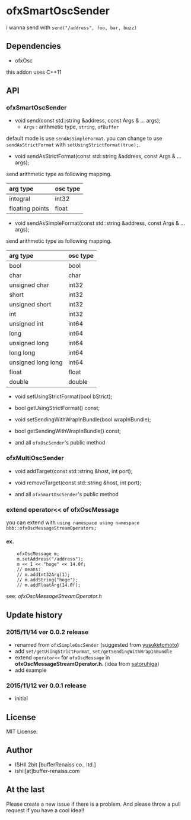 # ofxSmartOscSender

i wanna send with `send("/address", foo, bar, buzz)`

## Dependencies

* ofxOsc

this addon uses C++11

## API

### ofxSmartOscSender

* void send(const std::string &address, const Args & ... args);
	* `Args` : arithmetic type, `string`, `ofBuffer`

default mode is use `sendAsSimpleFormat`.
you can change to use `sendAsStrictFormat` with `setUsingStrictFormat(true);`.

* void sendAsStrictFormat(const std::string &address, const Args & ... args);

send arithmetic type as following mapping.

| arg type        | osc type |
|:----            |:----     |
| integral        | int32    |
| floating points | float    |

* void sendAsSimpleFormat(const std::string &address, const Args & ... args);

send arithmetic type as following mapping.

| arg type           | osc type |
|:----               |:----     |
| bool               | bool     |
| char               | char     |
| unsigned char      | int32    |
| short              | int32    |
| unsigned short     | int32    |
| int                | int32    |
| unsigned int       | int64    |
| long               | int64    |
| unsigned long      | int64    |
| long long          | int64    |
| unsigned long long | int64    |
| float              | float    |
| double             | double   |

* void setUsingStrictFormat(bool bStrict);
* bool getUsingStrictFormat() const;

* void setSendingWithWrapInBundle(bool wrapInBundle);
* bool getSendingWithWrapInBundle() const;

* and all `ofxOscSender`'s public method

### ofxMultiOscSender

* void addTarget(const std::string &host, int port);
* void removeTarget(const std::string &host, int port);

* and all `ofxSmartOscSender`'s public method

### extend operator<< of ofxOscMessage

you can extend with `using namespace using namespace bbb::ofxOscMessageStreamOperators;`

#### ex.

```
	ofxOscMessage m;
	m.setAddress("/address");
	m << 1 << "hoge" << 14.0f;
	// means:
	// m.addInt32Arg(1);
	// m.addString("hoge");
	// m.addFloatArg(14.0f);
```

see: *ofxOscMessageStreamOperator.h*

## Update history

### 2015/11/14 ver 0.0.2 release

* renamed from `ofxSimpleOscSender` (suggested from [yusuketomoto](https://github.com/yusuketomoto))
* add `set/getUsingStrictFormat`, `set/getSendingWithWrapInBundle`
* extend `operator<<` for `ofxOscMessage` in **ofxOscMessageStreamOperator.h**. (idea from [satoruhiga](https://github.com/satoruhiga))
* add example

### 2015/11/12 ver 0.0.1 release

* initial

## License

MIT License.

## Author

* ISHII 2bit [bufferRenaiss co., ltd.]
* ishii[at]buffer-renaiss.com

## At the last

Please create a new issue if there is a problem.
And please throw a pull request if you have a cool idea!!
